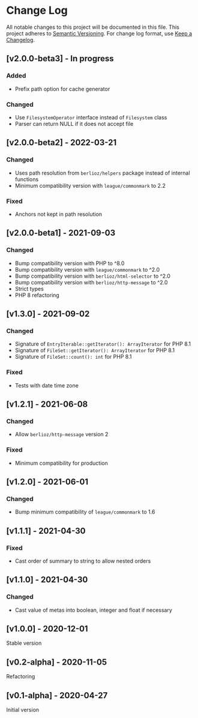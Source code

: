# Change Log

All notable changes to this project will be documented in this file. This project adheres
to [Semantic Versioning](http://semver.org/). For change log format, use [Keep a Changelog](http://keepachangelog.com/).

## [v2.0.0-beta3] - In progress

### Added

- Prefix path option for cache generator

### Changed

- Use `FilesystemOperator` interface instead of `Filesystem` class
- Parser can return NULL if it does not accept file

## [v2.0.0-beta2] - 2022-03-21

### Changed

- Uses path resolution from `berlioz/helpers` package instead of internal functions
- Minimum compatibility version with `league/commonmark` to  2.2

### Fixed

- Anchors not kept in path resolution

## [v2.0.0-beta1] - 2021-09-03

### Changed

- Bump compatibility version with PHP to ^8.0
- Bump compatibility version with `league/commonmark` to ^2.0
- Bump compatibility version with `berlioz/html-selector` to ^2.0
- Bump compatibility version with `berlioz/http-message` to ^2.0
- Strict types
- PHP 8 refactoring

## [v1.3.0] - 2021-09-02

### Changed

- Signature of `EntryIterable::getIterator(): ArrayIterator` for PHP 8.1
- Signature of `FileSet::getIterator(): ArrayIterator` for PHP 8.1
- Signature of `FileSet::count(): int` for PHP 8.1

### Fixed

- Tests with date time zone

## [v1.2.1] - 2021-06-08

### Changed

- Allow `berlioz/http-message` version 2

### Fixed

- Minimum compatibility for production

## [v1.2.0] - 2021-06-01

### Changed

- Bump minimum compatibility of `league/commonmark` to 1.6

## [v1.1.1] - 2021-04-30

### Fixed

- Cast order of summary to string to allow nested orders

## [v1.1.0] - 2021-04-30

### Changed

- Cast value of metas into boolean, integer and float if necessary

## [v1.0.0] - 2020-12-01

Stable version

## [v0.2-alpha] - 2020-11-05

Refactoring

## [v0.1-alpha] - 2020-04-27

Initial version

